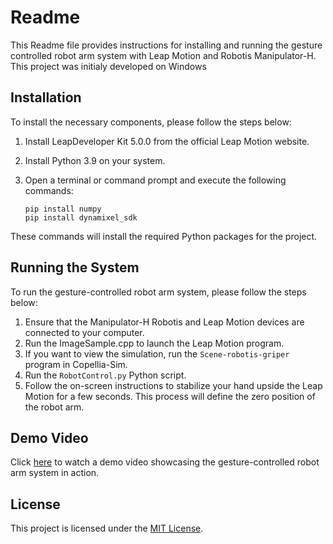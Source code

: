 # Readme

This Readme file provides instructions for installing and running the gesture controlled robot arm system with Leap Motion and Robotis Manipulator-H. This project was initialy developed on Windows

## Installation

To install the necessary components, please follow the steps below:

1. Install LeapDeveloper Kit 5.0.0 from the official Leap Motion website.
2. Install Python 3.9 on your system.
3. Open a terminal or command prompt and execute the following commands:

   ```shell
   pip install numpy
   pip install dynamixel_sdk
   ```
These commands will install the required Python packages for the project.

## Running the System

To run the gesture-controlled robot arm system, please follow the steps below:

1. Ensure that the Manipulator-H Robotis and Leap Motion devices are connected to your computer.
3. Run the ImageSample.cpp to launch the Leap Motion program.
4. If you want to view the simulation, run the `Scene-robotis-griper` program in Copellia-Sim.
6. Run the `RobotControl.py` Python script.
7. Follow the on-screen instructions to stabilize your hand upside the Leap Motion for a few seconds. This process will define the zero position of the robot arm.

## Demo Video

Click [here](https://youtu.be/AQPZxMb1I2k) to watch a demo video showcasing the gesture-controlled robot arm system in action.

## License

This project is licensed under the [MIT License](LICENSE).
